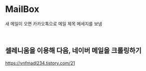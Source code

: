 # MailBox
새 메일이 오면 카카오톡으로 메일 제목 메세지를 보냄  
  
<br>

## 셀레니움을 이용해 다음, 네이버 메일을 크롤링하기
https://vnfmadl234.tistory.com/21
